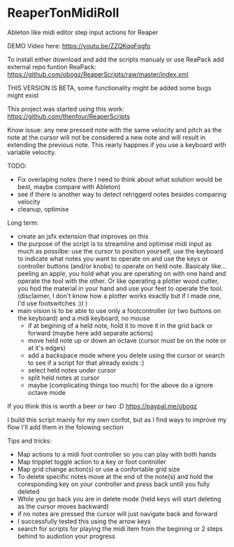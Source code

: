 # ReaperTonMidiRoll
Ableton like midi editor step input actions for Reaper

DEMO Video here: 
https://youtu.be/ZZQKqqFqgfo

To install either download and add the scripts manualy or use ReaPack add external repo funtion 
ReaPack: https://github.com/obogz/ReaperScripts/raw/master/index.xml

THIS VERSION IS BETA, some functionality might be added some bugs might exist

This project was started using this work: https://github.com/thenfour/ReaperScripts

Know issue: any new pressed note with the same velocity and pitch as the note at the cursor will not be considered a new note and will result in extending the previous note. This rearly happnes if you use a keyboard with variable velocity.

TODO: 
- Fix overlaping notes (here I need to think about what solution would be best, maybe compare with Ableton)
- see if there is another way to detect retriggerd notes besides comparing velocity
- cleanup, optimise

Long term:
- create an jsfx extension that improves on this
- the purpose of the script is to streamline and optimise midi input as much as possilbe: use the cursor to position yourself, use the keyboard to indicate what notes you want to operate on and use the keys or controller buttons (and/or knobs) to operate on held note. Basicaly like... peeling an apple, you hold what you are operating on with one hand and operate the tool with the other. Or like operating a plotter wood cutter, you hod the material in your hand and use your feet to operate the tool. (disclaimer, I don't know how a plotter works exactly but if I made one, I'd use footswitches :)) )
- main vision is to be able to use only a footcontroller (or two buttons on the keyboard) and a midi keyboard, no mouse
  + if at begining of a held note, hold it to move it in the grid back or forward (maybe here add separate actions) 
  + move held note up or down an octave (cursor must be on the note or at it's edges)
  + add a backspace mode where you delete using the cursor or search to see if a script for that already exists :)
  + select held notes under cursor
  + split held notes at cursor
  + maybe (complicating things too much) for the above do a ignore octave mode

If you think this is worth a beer or two :D
https://paypal.me/obogz

I build this script mainly for my own confot, but as I find ways to improve my flow I'll add them in the folowing section

Tips and tricks:
- Map actions to a midi foot controller so you can play with both hands
- Map tripplet toggle action to a key or foot controller
- Map grid change action(s) or use a confortable grid size
- To delete specific notes move at the end of the note(s) and hold the coresponding key on your controller and press back untill you fully deleted
- While you go back you are in delete mode (held keys will start deleting as the cursor moves backward)
- if no notes are pressed the cursor will just navigate back and forward
- I successfully tested this using the arrow keys
- search for scripts for playing the midi item from the begining or 2 steps behind to audiotion your progress

